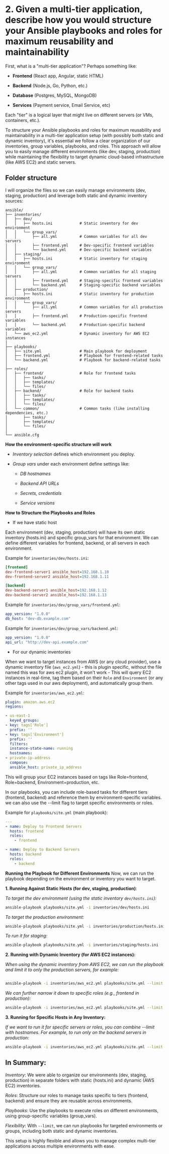 # 2. Given a multi-tier application, describe how you would structure your Ansible playbooks and roles for maximum reusability and maintainability

First, what is a "multi-tier application"?
Perhaps something like:

- **Frontend** (React app, Angular, static HTML)

- **Backend** (Node.js, Go, Python, etc.)

- **Database** (Postgres, MySQL, MongoDB)

- **Services** (Payment service, Email Service, etc)

Each "tier" is a logical layer that might live on different servers (or VMs, containers, etc.).

To structure your Ansible playbooks and roles for maximum reusability and maintainability in a multi-tier application setup (with possibly both static and dynamic inventory), it's essential we follow a clear organization of our inventories, group variables, playbooks, and roles. This approach will allow you to easily manage different environments (like dev, staging, production) while maintaining the flexibility to target dynamic cloud-based infrastructure (like AWS EC2) and static servers.

## Folder structure

I will organize the files so we can easily manage environments (dev, staging, production) and leverage both static and dynamic inventory sources:

```
ansible/
├── inventories/
│   ├── dev/
│   │   ├── hosts.ini            # Static inventory for dev environment
│   │   └── group_vars/
│   │       ├── all.yml          # Common variables for all dev servers
│   │       ├── frontend.yml     # Dev-specific frontend variables
│   │       └── backend.yml      # Dev-specific backend variables
│   ├── staging/
│   │   ├── hosts.ini            # Static inventory for staging environment
│   │   └── group_vars/
│   │       ├── all.yml          # Common variables for all staging servers
│   │       ├── frontend.yml     # Staging-specific frontend variables
│   │       └── backend.yml      # Staging-specific backend variables
│   ├── production/
│   │   ├── hosts.ini            # Static inventory for production environment
│   │   └── group_vars/
│   │       ├── all.yml          # Common variables for all production servers
│   │       ├── frontend.yml     # Production-specific frontend variables
│   │       └── backend.yml      # Production-specific backend variables
│   └── aws_ec2.yml              # Dynamic inventory for AWS EC2 instances
│
├── playbooks/
│   ├── site.yml                 # Main playbook for deployment
│   ├── frontend.yml             # Playbook for frontend-related tasks
│   └── backend.yml              # Playbook for backend-related tasks
│
├── roles/
│   ├── frontend/                # Role for frontend tasks
│   │   ├── tasks/
│   │   ├── templates/
│   │   └── files/
│   ├── backend/                 # Role for backend tasks
│   │   ├── tasks/
│   │   ├── templates/
│   │   └── files/
│   └── common/                  # Common tasks (like installing dependencies, etc.)
│       ├── tasks/
│       ├── templates/
│       └── files/
│
└── ansible.cfg
```

**How the environment-specific structure will work**

- _Inventory selection_ defines which environment you deploy.

- _Group vars_ under each environment define settings like:

  - _DB hostnames_

  - _Backend API URLs_

  - _Secrets, credentials_

  - _Service versions_

**How to Structure the Playbooks and Roles**

- If we have static host

Each environment (dev, staging, production) will have its own static inventory (hosts.ini) and specific group_vars for that environment. We can define different variables for frontend, backend, or all servers in each environment.

Example for `inventories/dev/hosts.ini`:

```ini
[frontend]
dev-frontend-server1 ansible_host=192.168.1.10
dev-frontend-server2 ansible_host=192.168.1.11

[backend]
dev-backend-server1 ansible_host=192.168.1.12
dev-backend-server2 ansible_host=192.168.1.13
```

Example for `inventories/dev/group_vars/frontend.yml`:

```yaml
app_version: "1.0.0"
db_host: "dev-db.example.com"
```

Example for `inventories/dev/group_vars/backend.yml`:

```yaml
app_version: "1.0.0"
api_url: "http://dev-api.example.com"
```

- For our dynamic inventories

When we want to target instances from AWS (or any cloud provider), use a dynamic inventory file (`aws_ec2.yml`) - this is plugin specific, without the file named this was for aws ec2 plugin, it won't work - This will query EC2 instances in real-time, tag them based on their `Role` and `Environment` (or any other tags used in our aws deployment), and automatically group them.

Example for `inventories/aws_ec2.yml`:

```yaml
plugin: amazon.aws.ec2
regions:

- us-east-1
  keyed_groups:
- key: tags['Role']
  prefix: ''
- key: tags['Environment']
  prefix: ''
  filters:
  instance-state-name: running
  hostnames:
- private-ip-address
  compose:
  ansible_host: private_ip_address
```

This will group your EC2 instances based on tags like Role=frontend, Role=backend, Environment=production, etc.

In our playbooks, you can include role-based tasks for different tiers (frontend, backend) and reference them by environment-specific variables. we can also use the --limit flag to target specific environments or roles.

Example for `playbooks/site.yml` (main playbook):

```yaml
---
- name: Deploy to Frontend Servers
  hosts: frontend
  roles:
    - frontend

- name: Deploy to Backend Servers
  hosts: backend
  roles:
    - backend
```

**Running the Playbook for Different Environments**
Now, we can run the playbook depending on the environment or inventory you want to target.

**1. Running Against Static Hosts (for dev, staging, production)**:

_To target the dev environment (using the static inventory `dev/hosts.ini`):_

```bash
ansible-playbook playbooks/site.yml -i inventories/dev/hosts.ini
```

_To target the production environment:_

```bash
ansible-playbook playbooks/site.yml -i inventories/production/hosts.ini
```

_To run it for staging:_

```bash
ansible-playbook playbooks/site.yml -i inventories/staging/hosts.ini
```

**2. Running with Dynamic Inventory (for AWS EC2 instances):**

_When using the dynamic inventory from AWS EC2, we can run the playbook and limit it to only the production servers, for example:_

```bash

ansible-playbook -i inventories/aws_ec2.yml playbooks/site.yml --limit "production"
```

_We can further narrow it down to specific roles (e.g., frontend in production):_

```bash
ansible-playbook -i inventories/aws_ec2.yml playbooks/site.yml --limit "production:frontend"
```

**3. Running for Specific Hosts in Any Inventory:**

_If we want to run it for specific servers or roles, you can combine --limit with hostnames. For example, to run only on the backend servers in production:_

```bash
ansible-playbook -i inventories/aws_ec2.yml playbooks/site.yml --limit "production:backend"
```

## In Summary:

_Inventory_: We were able to organize our environments (dev, staging, production) in separate folders with static (hosts.ini) and dynamic (AWS EC2) inventories.

_Roles_: Structure our roles to manage tasks specific to tiers (frontend, backend) and ensure they are reusable across environments.

_Playbooks_: Use the playbooks to execute roles on different environments, using group-specific variables (group_vars).

_Flexibility_: With `--limit`, we can run playbooks for targeted environments or groups, including both static and dynamic inventories.

This setup is highly flexible and allows you to manage complex multi-tier applications across multiple environments with ease.
